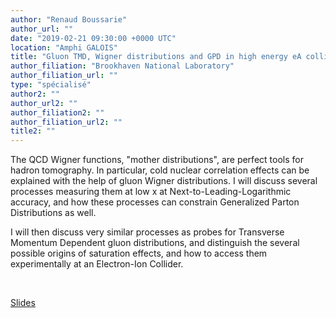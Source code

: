 ```yaml
---
author: "Renaud Boussarie"
author_url: ""
date: "2019-02-21 09:30:00 +0000 UTC"
location: "Amphi GALOIS"
title: "Gluon TMD, Wigner distributions and GPD in high energy eA collisions: new insights on correlations and saturation"
author_filiation: "Brookhaven National Laboratory"
author_filiation_url: ""
type: "spécialisé"
author2: ""
author_url2: ""
author_filiation2: ""
author_filiation_url2: ""
title2: ""
---
```

The QCD Wigner functions, "mother distributions", are perfect tools for hadron tomography. In particular, cold nuclear correlation effects can be explained with the help of gluon Wigner distributions. I will discuss several processes measuring them at low x at Next-to-Leading-Logarithmic accuracy, and how these processes can constrain Generalized Parton Distributions as well.

I will then discuss very similar processes as probes for Transverse Momentum Dependent gluon distributions, and distinguish the several possible origins of saturation effects, and how to access them experimentally at an Electron-Ion Collider.


 


[Slides](https://atrium.in2p3.fr/342f3da3-1154-4444-bda8-ed2087ab65b2)

 
